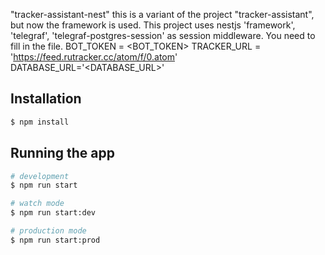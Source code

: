 "tracker-assistant-nest" this is a variant of the project "tracker-assistant", but now the framework is used.
This project uses nestjs 'framework', 'telegraf', 'telegraf-postgres-session' as session middleware.
You need to fill in the file.
BOT_TOKEN = <BOT_TOKEN>
TRACKER_URL = 'https://feed.rutracker.cc/atom/f/0.atom'
DATABASE_URL='<DATABASE_URL>'

## Installation

```bash
$ npm install
```

## Running the app

```bash
# development
$ npm run start

# watch mode
$ npm run start:dev

# production mode
$ npm run start:prod
```
